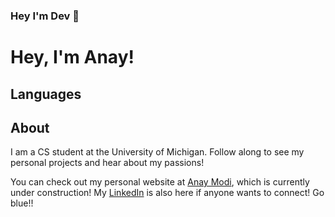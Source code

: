 ### Hey I'm Dev 👋
<body>
    <h1>Hey, I'm Anay!</h1>
    <h2>Languages</h2>
    <h2>About</h2>
    <p>I am a CS student at the University of Michigan. Follow along to see my personal projects and hear about my passions!</p>
    <p>You can check out my personal website at <a href="https://www.anaymodi.com" target="_blank">Anay Modi</a>, which is currently under construction! My <a href="https://www.linkedin.com/in/anaymodi" target="_blank">LinkedIn</a> is also here if anyone wants to connect! Go blue!!</p>
</body>


<!--
**devmpatel/devmpatel** is a ✨ _special_ ✨ repository because its `README.md` (this file) appears on your GitHub profile.

Here are some ideas to get you started:

- 🔭 I’m currently working on ...
- 🌱 I’m currently learning ...
- 👯 I’m looking to collaborate on ...
- 🤔 I’m looking for help with ...
- 💬 Ask me about ...
- 📫 How to reach me: ...
- 😄 Pronouns: ...
- ⚡ Fun fact: ...
-->
